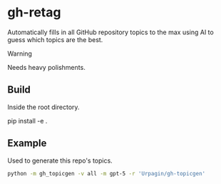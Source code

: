 # gh-retag

Automatically fills in all GitHub repository topics to the max using AI to guess which topics are the best.

> [!WARNING]
> Needs heavy polishments.

## Build

Inside the root directory.

pip install -e .

## Example

Used to generate this repo's topics.
```bash
python -m gh_topicgen -v all -m gpt-5 -r 'Urpagin/gh-topicgen'
```
